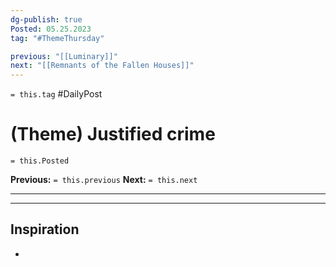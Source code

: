 ```yaml
---
dg-publish: true
Posted: 05.25.2023
tag: "#ThemeThursday"

previous: "[[Luminary]]"
next: "[[Remnants of the Fallen Houses]]"
---
```

`= this.tag` #DailyPost 
# (Theme) Justified crime
`= this.Posted`

**Previous:** `= this.previous`
**Next:** `= this.next`

---

 

---

## Inspiration
- 